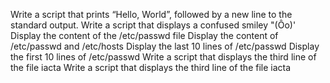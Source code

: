 Write a script that prints “Hello, World”, followed by a new line to the standard output.
Write a script that displays a confused smiley "(Ôo)'
Display the content of the /etc/passwd file
Display the content of /etc/passwd and /etc/hosts
Display the last 10 lines of /etc/passwd
Display the first 10 lines of /etc/passwd
Write a script that displays the third line of the file iacta
Write a script that displays the third line of the file iacta

